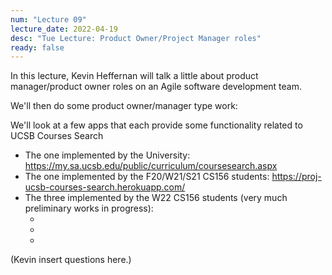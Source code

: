 ```yaml
---
num: "Lecture 09"
lecture_date: 2022-04-19
desc: "Tue Lecture: Product Owner/Project Manager roles"
ready: false
---
```


In this lecture, Kevin Heffernan will talk a little about product manager/product owner roles on an Agile software development team.

We'll then do some product owner/manager type work: 

We'll look at a few apps that each provide some functionality related to UCSB Courses Search

* The one implemented by the University: <https://my.sa.ucsb.edu/public/curriculum/coursesearch.aspx> 
* The one implemented by the F20/W21/S21 CS156 students: <https://proj-ucsb-courses-search.herokuapp.com/>
* The three implemented by the W22 CS156 students (very much preliminary works in progress):
  * <insert link here>
  * <insert link here>
  * <insert link here>
  
(Kevin insert questions here.)
